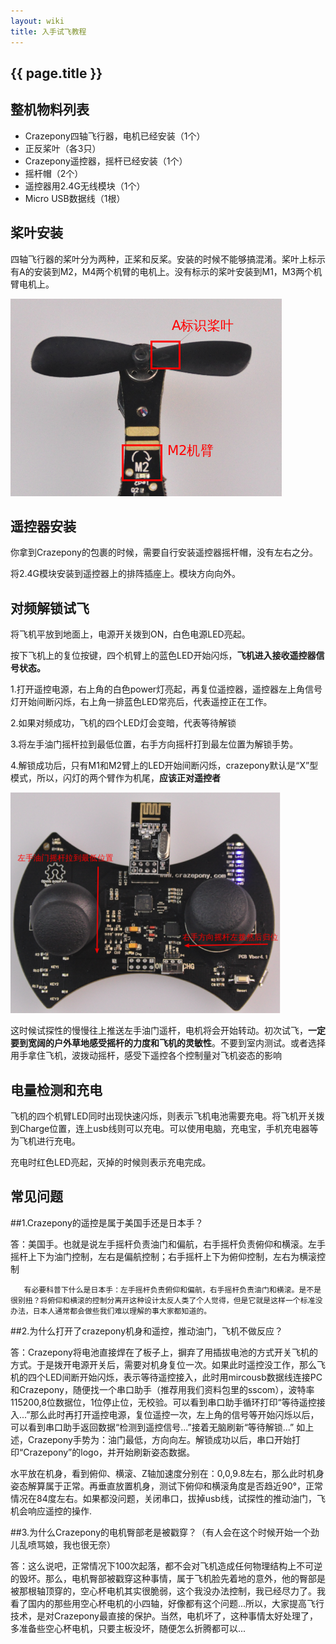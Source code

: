 ```yaml
---
layout: wiki
title: 入手试飞教程
---
```


## {{ page.title }}

## 整机物料列表

* Crazepony四轴飞行器，电机已经安装（1个）
* 正反桨叶（各3只）
* Crazepony遥控器，摇杆已经安装（1个）
* 摇杆帽（2个）
* 遥控器用2.4G无线模块（1个）
* Micro USB数据线（1根）

## 桨叶安装
四轴飞行器的桨叶分为两种，正桨和反桨。安装的时候不能够搞混淆。桨叶上标示有A的安装到M2，M4两个机臂的电机上。没有标示的桨叶安装到M1，M3两个机臂电机上。

![](/assets/img/user-guide-1.png)

## 遥控器安装
你拿到Crazepony的包裹的时候，需要自行安装遥控器摇杆帽，没有左右之分。

将2.4G模块安装到遥控器上的排阵插座上。模块方向向外。

## 对频解锁试飞
将飞机平放到地面上，电源开关拨到ON，白色电源LED亮起。

按下飞机上的复位按键，四个机臂上的蓝色LED开始闪烁，**飞机进入接收遥控器信号状态。**

1.打开遥控电源，右上角的白色power灯亮起，再复位遥控器，遥控器左上角信号灯开始间断闪烁，右上角一排蓝色LED常亮后，代表遥控正在工作。

2.如果对频成功，飞机的四个LED灯会变暗，代表等待解锁

3.将左手油门摇杆拉到最低位置，右手方向摇杆打到最左位置为解锁手势。

4.解锁成功后，只有M1和M2臂上的LED开始间断闪烁，crazepony默认是“X”型模式，所以，闪灯的两个臂作为机尾，**应该正对遥控者**


![](/assets/img/user-guide-2.png)

这时候试探性的慢慢往上推送左手油门遥杆，电机将会开始转动。初次试飞，**一定要到宽阔的户外草地感受摇杆的力度和飞机的灵敏性**。不要到室内测试。或者选择用手拿住飞机，波拨动摇杆，感受下遥控各个控制量对飞机姿态的影响

## 电量检测和充电
飞机的四个机臂LED同时出现快速闪烁，则表示飞机电池需要充电。将飞机开关拨到Charge位置，连上usb线则可以充电。可以使用电脑，充电宝，手机充电器等为飞机进行充电。

充电时红色LED亮起，灭掉的时候则表示充电完成。

## 常见问题

##1.Crazepony的遥控是属于美国手还是日本手？
 
   答：美国手。也就是说左手摇杆负责油门和偏航，右手摇杆负责俯仰和横滚。左手摇杆上下为油门控制，左右是偏航控制；右手摇杆上下为俯仰控制，左右为横滚控制
   
       有必要科普下什么是日本手：左手摇杆负责俯仰和偏航，右手摇杆负责油门和横滚。是不是很别扭？将俯仰和横滚的控制分离开这种设计太反人类了个人觉得，但是它就是这样一个标准没办法，日本人通常都会做些我们难以理解的事大家都知道的。
       
##2.为什么打开了crazepony机身和遥控，推动油门，飞机不做反应？
   
   答：Crazepony将电池直接焊在了板子上，摒弃了用插拔电池的方式开关飞机的方式。于是拨开电源开关后，需要对机身复位一次。如果此时遥控没工作，那么飞机的四个LED间断开始闪烁，表示等待遥控接入，此时用mircousb数据线连接PC和Crazepony，随便找一个串口助手（推荐用我们资料包里的sscom），波特率115200,8位数据位，1位停止位，无校验。可以看到串口助手循环打印“等待遥控接入...”那么此时再打开遥控电源，复位遥控一次，左上角的信号等开始闪烁以后，可以看到串口助手返回数据“检测到遥控信号...”接着无脑刷新“等待解锁...” 如上述，Crazepony手势为：油门最低，方向向左。解锁成功以后，串口开始打印“Crazepony”的logo，并开始刷新姿态数据。
   
   水平放在机身，看到俯仰、横滚、Z轴加速度分别在：0,0,9.8左右，那么此时机身姿态解算属于正常。再垂直放置机身，测试下俯仰和横滚角度是否趋近90°，正常情况在84度左右。如果都没问题，关闭串口，拔掉usb线，试探性的推动油门，飞机会响应遥控的操作.

##3.为什么Crazepony的电机臀部老是被戳穿？（有人会在这个时候开始一个劲儿乱喷骂娘，我也很无奈）

  答：这么说吧，正常情况下100次起落，都不会对飞机造成任何物理结构上不可逆的毁坏。那么，电机臀部被戳穿这种事情，属于飞机脸先着地的意外，他的臀部是被那根轴顶穿的，空心杯电机其实很脆弱，这个我没办法控制，我已经尽力了。我看了国内的那些用空心杯电机的小四轴，好像都有这个问题...所以，大家提高飞行技术，是对Crazepony最直接的保护。当然，电机坏了，这种事情太好处理了，多准备些空心杯电机，只要主板没坏，随便怎么折腾都可以...
